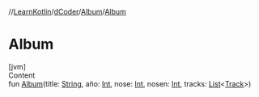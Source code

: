 //[LearnKotlin](../../index.md)/[dCoder](../index.md)/[Album](index.md)/[Album](-album.md)



# Album  
[jvm]  
Content  
fun [Album](-album.md)(title: [String](https://kotlinlang.org/api/latest/jvm/stdlib/kotlin/-string/index.html), año: [Int](https://kotlinlang.org/api/latest/jvm/stdlib/kotlin/-int/index.html), nose: [Int](https://kotlinlang.org/api/latest/jvm/stdlib/kotlin/-int/index.html), nosen: [Int](https://kotlinlang.org/api/latest/jvm/stdlib/kotlin/-int/index.html), tracks: [List](https://kotlinlang.org/api/latest/jvm/stdlib/kotlin.collections/-list/index.html)<[Track](../-track/index.md)>)  



